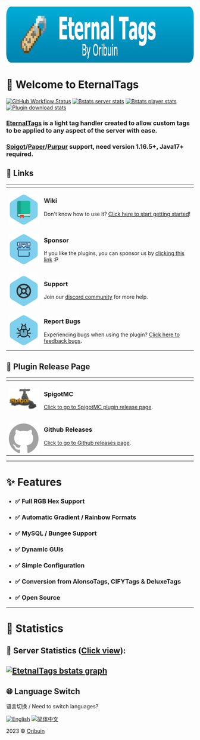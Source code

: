 [<img alt="EternalTags" widget="1000" height="150" src="./blob/images/logo/eternaltags_logo.png"/>](https://github.com/Oribuin/EternalTags)

# 👋 Welcome to EternalTags

[![GitHub Workflow Status](https://img.shields.io/github/actions/workflow/status/Oribuin/EternalTags/gradle.yml?color=%2300B4DB&style=for-the-badge&logo=github)](https://github.com/Oribuin/EternalTags/actions)
[![Bstats server stats](https://img.shields.io/bstats/servers/11508?color=%2300B4DB&style=for-the-badge&logo=serverless&logoColor=white)](https://bstats.org/plugin/bukkit/EternalTags/11508)
[![Bstats player stats](https://img.shields.io/bstats/players/11508?color=%2300B4DB&style=for-the-badge&logo=odnoklassniki&logoColor=white)](https://bstats.org/plugin/bukkit/EternalTags/11508)
[![Plugin download stats](https://img.shields.io/spiget/downloads/91842?color=00B4DB&style=for-the-badge&logo=docusign&logoColor=white)](https://www.spigotmc.org/resources/91842)

### [EternalTags] is a light tag handler created to allow custom tags to be applied to any aspect of the server with ease.

### [Spigot]/[Paper]/[Purpur] support, need version 1.16.5+, Java17+ required.

<table>
<thead>
<tr>
<th width="2000" colspan="2">
</th>
<h2>🧭 Links</h2>
</tr>
</thead>
<tbody>
<tr>
  <td width="80" align="center" valign="top">
    <br>
    <a href="https://github.com/Oribuin/EternalTags/wiki"><img src="./blob/images/icon/bookmark.svg"></a>
  </td>
  <td valign="top">
    <h3>Wiki</h3>
    <p>
      Don't know how to use it? <a href="https://github.com/Oribuin/EternalTags/wiki">Click here to start getting started</a>!
    </p>
  </td>
</tr>
<tr>
  <td width="80" align="center" valign="top">
    <br>
    <a href="https://patreon.com/RosewoodDevelopment"><img src="./blob/images/icon/donate.svg"></a>
  </td>
  <td valign="top">
    <h3>Sponsor</h3>
    <p>
      If you like the plugins, you can sponsor us by <a href="https://patreon.com/RosewoodDevelopment">clicking this link</a> :P
    </p>
  </td>
</tr>
<tr>
  <td width="80" align="center" valign="top">
    <br>
    <a href="https://discord.gg/B9uCCVF"><img src="./blob/images/icon/support.svg"></a>
  </td>
  <td>
    <h3>Support</h3>
    <p>
      Join our <a href="https://discord.gg/B9uCCVF">discord community</a> for more help.
    </p>
  </td>
</tr>
<tr>
  <td width="80" align="center" valign="top">
    <br>
    <a href="https://github.com/Oribuin/EternalTags/issues"><img src="./blob/images/icon/bug.svg"></a>
  </td>
  <td>
    <h3>Report Bugs</h3>
    <p>
      Experiencing bugs when using the plugin? <a href="https://github.com/Oribuin/EternalTags/issues">Click here to feedback bugs</a>.
    </p>
  </td>
</tr>
</tbody>
</table>

<table>
<thead>
<tr>
<th width="2000" colspan="2">
</th>
<h2>🚀 Plugin Release Page</h2>
</tr>
</thead>
<tbody>
<tr>
  <td width="80" align="center" valign="top">
    <br>
    <a href="https://www.spigotmc.org/resources/91842"><img src="./blob/images/logo/spigotmc.png"></a>
  </td>
  <td valign="top">
    <h3>SpigotMC</h3>
    <p>
      <a href="https://www.spigotmc.org/resources/91842">Click to go to SpigotMC plugin release page</a>.
    </p>
  </td>
</tr>
<tr>
  <td width="80" align="center" valign="top">
    <br>
    <a href="https://github.com/Oribuin/EternalTags/releases"><img src="./blob/images/logo/github-mark.svg"></a>
  </td>
  <td valign="top">
    <h3>Github Releases</h3>
    <p>
      <a href="https://github.com/Oribuin/EternalTags/releases">Click to go to Github releases page</a>.
    </p>
  </td>
</tr>
</tbody>
</table>

---
# ✨ Features
- ### ✅ Full RGB Hex Support
- ### ✅ Automatic Gradient / Rainbow Formats
- ### ✅ MySQL / Bungee Support
- ### ✅ Dynamic GUIs
- ### ✅ Simple Configuration
- ### ✅ Conversion from AlonsoTags, CIFYTags & DeluxeTags
- ### ✅ Open Source

---
# 🎨 Statistics

## 🌌 Server Statistics ([Click view](https://bstats.org/plugin/bukkit/EternalTags/11508)):
[![EtetnalTags bstats graph](https://bstats.org/signatures/bukkit/EternalTags.svg)](https://bstats.org/signatures/bukkit/EternalTags.svg)
---

## 🌐 Language Switch

语言切换 / Need to switch languages?

[![English](https://img.shields.io/badge/English-Click%20me-blue?style=flat-square)](https://github.com/Oribuin/EternalTags/blob/main/README.md)
[![简体中文](https://img.shields.io/badge/简体中文-Click%20me-blue?style=flat-square)](https://github.com/Oribuin/EternalTags/blob/main/blob/zh-hans/README.md)

2023 © [Oribuin](https://github.com/Oribuin)

<!-- URL LIST -->
[Spigot]: https://www.spigotmc.org
[Paper]: https://papermc.io
[Purpur]: https://purpurmc.org
[EternalTags]: https://github.com/Oribuin/EternalTags

<!-- Rev1.0 Designed by chencu5958 -->
<!-- SVG icons from svgrepo.com -->